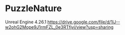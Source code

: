 # PuzzleNature
Unreal Engine 4.26.1
https://drive.google.com/file/d/1lJ--w2ohG2Mope9J1rmFZL_0e3RTfjvi/view?usp=sharing
